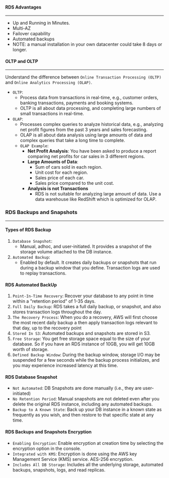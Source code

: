 #### RDS Advantages

___

* Up and Running in Minutes.
* Multi-AZ
* Failover capability
* Automated backups
* NOTE: a manual installation in your own datacenter could take 8 days or longer.

#### OLTP and OLTP

___
Understand the difference between `Online Transaction Processing (OLTP)` and `Online Analytics Processing (OLAP)`.

* `OLTP`:
    * Process data from transactions in real-time, e.g., customer orders, banking transactions, payments and booking
      systems.
    * OLTP is all about data processing, and completing large numbers of small transactions in real-time.
* `OLAP`:
    * Processes complex queries to analyze historical data, e.g., analyzing net profit figures from the past 3 years and
      sales forecasting.
    * OLAP is all about data analysis using large amounts of data and complex queries that take a long time to complete.
    * `OLAP Example`:
        * **Net Profit Analysis**: You have been asked to produce a report comparing net profits for car sales in 3
          different regions.
        * **Large Amounts of Data**:
            * Sum of cars sold in each region.
            * Unit cost for each region.
            * Sales price of each car.
            * Sales price compared to the unit cost.
        * **Analysis is not Transactions**
            * RDS is not suitable for analyzing large amount of data. Use a data warehouse like RedShift which is
              optimized for OLAP.

### RDS Backups and Snapshots

___

#### Types of RDS Backup

1. `Database Snapshot`:
    * Manual, adhoc, and user-initiated. It provides a snapshot of the storage volume attached to the DB instance.
2. `Automated Backup`:
    * Enabled by default.
      It creates daily backups or snapshots that run during a backup window that you define.
      Transaction logs are used to replay transactions.

#### RDS Automated BackUp

1. `Point-In-Time Recovery`: Recover your database to any point in time within a "retention period" of 1-35 days.
2. `Full Daily Backup`: RDS takes a full daily backup, or snapshot, and also stores transaction logs throughout the day.
3. `The Recovery Process`: When you do a recovery, AWS will first choose the most recent daily backup a then apply
   transaction logs relevant to that day, up to the recovery point
4. `Stored In S3`: Automated backups and snapshots are stored in S3.
5. `Free Storage`: You get free storage space equal to the size of your database.
   So if you have an RDS instance of
   10GB, you will get 10GB worth of storage.
6. `Defined Backup Window`: During the backup window, storage I/O may be suspended for a few seconds while the backup
   process initializes, and you may experience increased latency at this time.

#### RDS Database Snapshot

* `Not Automated`: DB Snapshots are done manually (i.e., they are user-initiated)
* `No Retention Period`: Manual snapshots are not deleted even after you delete the original RDS instance, including any
  automated backups.
* `Backup to A Known State`: Back up your DB instance in a known state as frequently as you wish, and then restore to
  that specific state at any time.

#### RDS Backups and Snapshots Encryption

* `Enabling Encryption`: Enable encryption at creation time by selecting the encryption option in the console.
* `Integrated with KMS`: Encryption is done using the AWS key Management Service (KMS) service. AES-256 encryption.
* `Includes All DB Storage`: Includes all the underlying storage, automated backups, snapshots, logs, and read replicas.